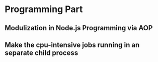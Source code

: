 # Programming Part

## Modulization in Node.js Programming via AOP

## Make the cpu-intensive jobs running in an separate child process